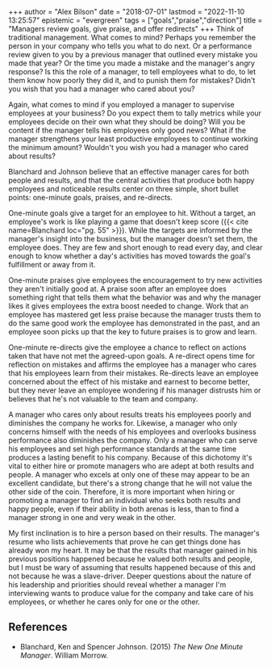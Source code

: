 +++
author = "Alex Bilson"
date = "2018-07-01"
lastmod = "2022-11-10 13:25:57"
epistemic = "evergreen"
tags = ["goals","praise","direction"]
title = "Managers review goals, give praise, and offer redirects"
+++
Think of traditional management. What comes to mind? Perhaps you remember the person in your company who tells you what to do next. Or a performance review given to you by a previous manager that outlined every mistake you made that year? Or the time you made a mistake and the manager's angry response? Is this the role of a manager, to tell employees what to do, to let them know how poorly they did it, and to punish them for mistakes? Didn't you wish that you had a manager who cared about you?

Again, what comes to mind if you employed a manager to supervise employees at your business? Do you expect them to tally metrics while your employees decide on their own what they should be doing? Will you be content if the manager tells his employees only good news? What if the manager strengthens your least productive employees to continue working the minimum amount? Wouldn't you wish you had a manager who cared about results?

Blanchard and Johnson believe that an effective manager cares for both people and results, and that the central activities that produce both happy employees and noticeable results center on three simple, short bullet points: one-minute goals, praises, and re-directs.

One-minute goals give a target for an employee to hit. Without a target, an employee's work is like playing a game that doesn't keep score ({{< cite name=Blanchard loc="pg. 55" >}}). While the targets are informed by the manager's insight into the business, but the manager doesn't set them, the employee does. They are few and short enough to read every day, and clear enough to know whether a day's activities has moved towards the goal's fulfillment or away from it.

One-minute praises give employees the encouragement to try new activities they aren't initially good at. A praise soon after an employee does something right that tells them what the behavior was and why the manager likes it gives employees the extra boost needed to change. Work that an employee has mastered get less praise because the manager trusts them to do the same good work the employee has demonstrated in the past, and an employee soon picks up that the key to future praises is to grow and learn.

One-minute re-directs give the employee a chance to reflect on actions taken that have not met the agreed-upon goals. A re-direct opens time for reflection on mistakes and affirms the employee has a manager who cares that his employees learn from their mistakes. Re-directs leave an employee concerned about the effect of his mistake and earnest to become better, but they never leave an employee wondering if his manager distrusts him or believes that he's not valuable to the team and company.

A manager who cares only about results treats his employees poorly and diminishes the company he works for. Likewise, a manager who only concerns himself with the needs of his employees and overlooks business performance also diminishes the company. Only a manager who can serve his employees and set high performance standards at the same time produces a lasting benefit to his company. Because of this dichotomy it's vital to either hire or promote managers who are adept at both results and people. A manager who excels at only one of these may appear to be an excellent candidate, but there's a strong change that he will not value the other side of the coin. Therefore, it is more important when hiring or promoting a manager to find an individual who seeks both results and happy people, even if their ability in both arenas is less, than to find a manager strong in one and very weak in the other.

My first inclination is to hire a person based on their results. The manager's resume who lists achievements that prove he can get things done has already won my heart. It may be that the results that manager gained in his previous positions happened because he valued both results and people, but I must be wary of assuming that results happened because of this and not because he was a slave-driver. Deeper questions about the nature of his leadership and priorities should reveal whether a manager I'm interviewing wants to produce value for the company and take care of his employees, or whether he cares only for one or the other.

## References

- Blanchard, Ken and Spencer Johnson. (2015) _The New One Minute Manager_. William Morrow.
